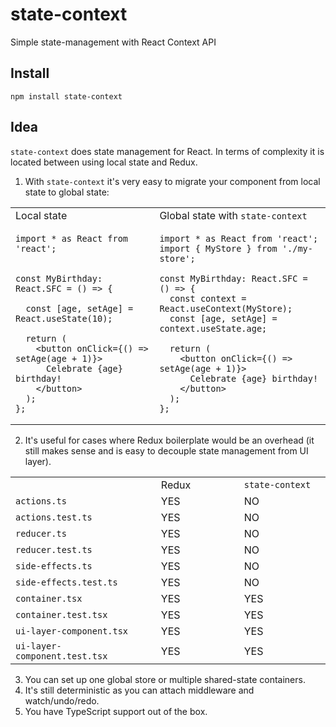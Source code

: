 # state-context

Simple state-management with React Context API

## Install

```
npm install state-context
```

## Idea

`state-context` does state management for React. In terms of complexity it is located between using local state and Redux.

1. With `state-context` it's very easy to migrate your component from local state to global state:

<table>
<tr>
<td>
  Local state
</td>
<td>
  Global state with <code>state-context</code>
</td>
</tr>
<tr>
<td valign="top">
  
```tsx
import * as React from 'react';


const MyBirthday: React.SFC = () => {

  const [age, setAge] = React.useState(10);

  return (
    <button onClick={() => setAge(age + 1)}>
      Celebrate {age} birthday!
    </button>
  );
};
```
</td>
<td valign="top">
  
```tsx
import * as React from 'react';
import { MyStore } from './my-store';

const MyBirthday: React.SFC = () => {
  const context = React.useContext(MyStore);
  const [age, setAge] = context.useState.age;

  return (
    <button onClick={() => setAge(age + 1)}>
      Celebrate {age} birthday!
    </button>
  );
};
```
</td>
</tr>
</table>

2. It's useful for cases where Redux boilerplate would be an overhead (it still makes sense and is easy to decouple state management from UI layer).

<table>
<tr>
<td width="300"></td>
<td width="200">Redux</td>
<td width="200"><code>state-context</code></td>
</tr>
<tr>
<td><code>actions.ts</code></td>
<td>YES</td>
<td>NO</td>
</tr>
<tr>
<td><code>actions.test.ts</code></td>
<td>YES</td>
<td>NO</td>
</tr>
<tr>
<td><code>reducer.ts</code></td>
<td>YES</td>
<td>NO</td>
</tr>
<tr>
<td><code>reducer.test.ts</code></td>
<td>YES</td>
<td>NO</td>
</tr>
<tr>
<td><code>side-effects.ts</code></td>
<td>YES</td>
<td>NO</td>
</tr>
<tr>
<td><code>side-effects.test.ts</code></td>
<td>YES</td>
<td>NO</td>
</tr>
<tr>
<td><code>container.tsx</code></td>
<td>YES</td>
<td>YES</td>
</tr>
<tr>
<td><code>container.test.tsx</code></td>
<td>YES</td>
<td>YES</td>
</tr>
<tr>
<td><code>ui-layer-component.tsx</code></td>
<td>YES</td>
<td>YES</td>
</tr>
<tr>
<td><code>ui-layer-component.test.tsx</code></td>
<td>YES</td>
<td>YES</td>
</tr>
</table>

3. You can set up one global store or multiple shared-state containers.
4. It's still deterministic as you can attach middleware and watch/undo/redo.
5. You have TypeScript support out of the box.
